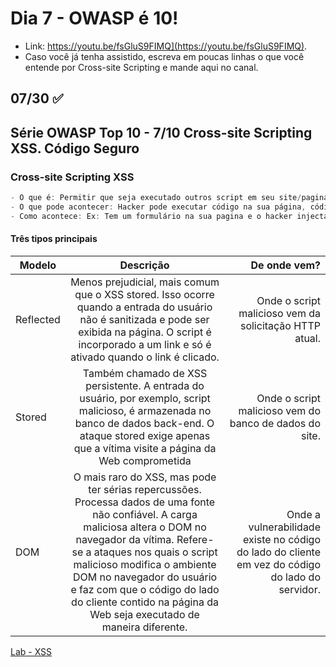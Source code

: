 # Dia 7 - OWASP é 10!

- Link: https://youtu.be/fsGluS9FIMQ](https://youtu.be/fsGluS9FIMQ). 
- Caso você já tenha assistido, escreva em poucas linhas o que você entende por Cross-site Scripting e mande aqui no canal.

## 07/30 :white_check_mark:

## Série OWASP Top 10 - 7/10 Cross-site Scripting XSS. Código Seguro

### Cross-site Scripting XSS

```js
- O que é: Permitir que seja executado outros script em seu site/pagina/codigo, que você não trata na sua aplicação.
- O que pode acontecer: Hacker pode executar código na sua página, código abritário dentro do seu servidor, da sua infra.
- Como acontece: Ex: Tem um formulário na sua pagina e o hacker injectar um alert() que pega os cookies da página. 
```

#### Três tipos principais



| Modelo   |      Descrição | De onde vem?|
|----------|:-------------:|--------------:|
|Reflected|Menos prejudicial, mais comum que o XSS stored. Isso ocorre quando a entrada do usuário não é sanitizada e pode ser exibida na página. O script é incorporado a um link e só é ativado quando o link é clicado. | Onde o script malicioso vem da solicitação HTTP atual. |
|Stored|Também chamado de XSS persistente. A entrada do usuário, por exemplo, script malicioso, é armazenada no banco de dados back-end. O ataque stored exige apenas que a vítima visite a página da Web comprometida | Onde o script malicioso vem do banco de dados do site. |
|DOM |O mais raro do XSS, mas pode ter sérias repercussões. Processa dados de uma fonte não confiável. A carga maliciosa altera o DOM no navegador da vítima. Refere-se a ataques nos quais o script malicioso modifica o ambiente DOM no navegador do usuário e faz com que o código do lado do cliente contido na página da Web seja executado de maneira diferente.| Onde a vulnerabilidade existe no código do lado do cliente em vez do código do lado do servidor. |

[Lab - XSS](https://pentest-tools.com/blog/xss-attacks-practical-scenarios)